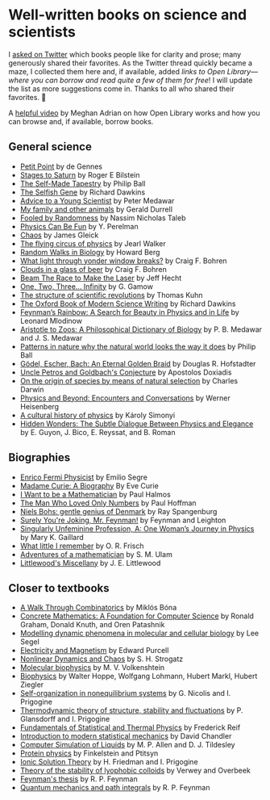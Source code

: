 # Well-written books on science and scientists

I [asked on Twitter](https://twitter.com/arghya_dutta_/status/1679955697289576448) which books people like for clarity and prose; many generously shared their favorites. As the Twitter thread quickly became a maze, I collected them here and, if available, added *links to Open Library—where you can borrow and read quite a few of them for free*! I will update the list as more suggestions come in. Thanks to all who shared their favorites. 🙂

A [helpful video](https://www.youtube.com/watch?v=LP1Wleu3Njs) by Meghan Adrian on how Open Library works and how you can browse and, if available, borrow books.

## General science

- [Petit Point](https://www.worldscientific.com/worldscibooks/10.1142/5626#t=aboutBook) by de Gennes
- [Stages to Saturn](https://openlibrary.org/books/OL7070622M/Stages_to_Saturn) by Roger E Bilstein
- [The Self-Made Tapestry](https://openlibrary.org/works/OL7918257W/The_Self-Made_Tapestry?edition=key%3A/books/OL7399940M) by Philip Ball
- [The Selfish Gene](https://openlibrary.org/books/OL4554174M/The_selfish_gene) by Richard Dawkins
- [Advice to a Young Scientist](https://openlibrary.org/works/OL2471122W/Advice_to_a_Young_Scientist) by Peter Medawar
- [My family and other animals](https://openlibrary.org/works/OL10509141W/My_Family_and_other_Animals) by Gerald Durrell
- [Fooled by Randomness](https://openlibrary.org/works/OL24243313W/Fooled_by_Randomness) by Nassim Nicholas Taleb
- [Physics Can Be Fun](https://openlibrary.org/books/OL8171809M/Physics_Can_Be_Fun) by Y. Perelman
- [Chaos](https://openlibrary.org/works/OL15899W/Chaos) by James Gleick
- [The flying circus of physics](https://openlibrary.org/books/OL5186497M/The_flying_circus_of_physics) by Jearl Walker
- [Random Walks in Biology](https://openlibrary.org/works/OL3915910W/Random_walks_in_biology) by Howard Berg
- [What light through yonder window breaks?](https://openlibrary.org/works/OL2674623W/What_light_through_yonder_window_breaks) by Craig F. Bohren
- [Clouds in a glass of beer](https://openlibrary.org/works/OL2674622W/Clouds_in_a_glass_of_beer) by Craig F. Bohren
- [Beam The Race to Make the Laser](https://openlibrary.org/works/OL1809568W/Beam) by Jeff Hecht
- [One, Two, Three... Infinity](https://openlibrary.org/works/OL1136296W/One_two_three_..._infinity) by G. Gamow
- [The structure of scientific revolutions](https://openlibrary.org/books/OL5857529M/The_structure_of_scientific_revolutions) by Thomas Kuhn
- [The Oxford Book of Modern Science Writing](https://openlibrary.org/works/OL1966492W/The_Oxford_Book_of_Modern_Science_Writing) by Richard Dawkins
- [Feynman’s Rainbow: A Search for Beauty in Physics and in Life](https://openlibrary.org/works/OL7986162W/Feynman%27s_Rainbow) by Leonard Mlodinow
- [Aristotle to Zoos: A Philosophical Dictionary of Biology](https://openlibrary.org/works/OL2471133W/Aristotle_to_zoos) by P. B. Medawar and J. S. Medawar
- [Patterns in nature why the natural world looks the way it does](https://openlibrary.org/works/OL20025297W/Patterns_in_nature) by Philip Ball
- [Gödel, Escher, Bach: An Eternal Golden Braid](https://openlibrary.org/works/OL716850W/G%C3%B6del_Escher_Bach) by Douglas R. Hofstadter
- [Uncle Petros and Goldbach's Conjecture](https://openlibrary.org/works/OL965997W/Ho_theios_Petros_kai_he%CC%84_eikasia_tou_gkolntmpach?edition=key%3A/books/OL3987007M) by Apostolos Doxiadis
- [On the origin of species by means of natural selection](https://openlibrary.org/works/OL515051W/On_the_origin_of_species_by_means_of_natural_selection) by Charles Darwin
- [Physics and Beyond: Encounters and Conversations](https://openlibrary.org/books/OL43309149M/Physics_and_Beyond) by Werner Heisenberg
- [A cultural history of physics](https://openlibrary.org/works/OL15632064W/A_cultural_history_of_physics) by Károly Simonyi
- [Hidden Wonders: The Subtle Dialogue Between Physics and Elegance](https://openlibrary.org/books/OL30014044M/Hidden_Wonders) by E. Guyon, J. Bico, E. Reyssat, and B. Roman

## Biographies

- [Enrico Fermi Physicist](https://openlibrary.org/works/OL8254481W/Enrico_Fermi) by Emilio Segre
- [Madame Curie: A Biography](https://openlibrary.org/works/OL1439437W/Madame_Curie?edition=key%3A/books/OL6040407M) By Eve Curie
- [I Want to be a Mathematician](https://openlibrary.org/works/OL2776841W/I_want_to_be_a_mathematician?edition=key%3A/books/OL18288933M) by Paul Halmos
- [The Man Who Loved Only Numbers](https://openlibrary.org/works/OL1857638W/The_Man_Who_Loved_Only_Numbers?edition=key%3A/books/OL354306M) by Paul Hoffman
- [Niels Bohs: gentle genius of Denmark](https://openlibrary.org/works/OL14855244W/Niels_Bohr?edition=key%3A/books/OL1099064M) by Ray Spangenburg
- [Surely You're Joking, Mr. Feynman!](https://openlibrary.org/works/OL514629W/Surely_You%27re_Joking_Mr._Feynman) by Feynman and Leighton
- [Singularly Unfeminine Profession, A: One Woman’s Journey in Physics](https://openlibrary.org/works/OL20022366W/A_singularly_unfeminine_profession) by Mary K. Gaillard
- [What little I remember](https://openlibrary.org/books/OL4730006M/What_little_I_remember) by O. R. Frisch
- [Adventures of a mathematician](https://www.ucpress.edu/book/9780520071544/adventures-of-a-mathematician) by S. M. Ulam
- [Littlewood's Miscellany](https://openlibrary.org/books/OL2716488M/Littlewood's_Miscellany) by J. E. Littlewood

## Closer to textbooks

- [A Walk Through Combinatorics](https://openlibrary.org/works/OL20904831W/Walk_Through_Combinatorics_A?edition=key%3A/books/OL28316274M) by Miklós Bóna
- [Concrete Mathematics: A Foundation for Computer Science](https://openlibrary.org/works/OL3951639W/Concrete_mathematics?edition=key%3A/books/OL1429049M) by Ronald Graham, Donald Knuth, and Oren Patashnik
- [Modelling dynamic phenomena in molecular and cellular biology](https://openlibrary.org/works/OL18144483W/Modeling_dynamic_phenomena_in_molecular_and_cellular_biology) by Lee Segel
- [Electricity and Magnetism](https://openlibrary.org/works/OL16806064W/Electricity_and_magnetism) by Edward Purcell
- [Nonlinear Dynamics and Chaos](https://openlibrary.org/works/OL3907581W/Nonlinear_dynamics_and_Chaos) by S. H. Strogatz
- [Molecular biophysics](https://openlibrary.org/works/OL3463366W/Molecular_biophysics) by M. V. Volkenshtein
- [Biophysics](https://link.springer.com/book/10.1007/978-3-642-68877-5) by Walter Hoppe, Wolfgang Lohmann, Hubert Markl, Hubert Ziegler
- [Self-organization in nonequilibrium systems](https://openlibrary.org/works/OL3477824W/Self-organization_in_nonequilibrium_systems) by G. Nicolis and I. Prigogine
- [Thermodynamic theory of structure, stability and fluctuations](https://openlibrary.org/search?q=Thermodynamic+theory+of+structure%2C+stability+and+fluctuations&mode=everything) by P. Glansdorff and I. Prigogine
- [Fundamentals of Statistical and Thermal Physics](https://openlibrary.org/works/OL9359280W/Fundamentals_of_Statistical_and_Thermal_Physics) by Frederick Reif
- [Introduction to modern statistical mechanics](https://openlibrary.org/works/OL5268152W/Introduction_to_modern_statistical_mechanics) by David Chandler
- [Computer Simulation of Liquids](https://openlibrary.org/books/OL28166350M/Computer_Simulation_of_Liquids) by M. P. Allen and D. J. Tildesley
- [Protein physics](https://openlibrary.org/works/OL5964687W/Protein_physics) by Finkelstein and Ptitsyn
- [Ionic Solution Theory](https://openlibrary.org/works/OL33787106W/Ionic_Solution_Theory?edition=key%3A/books/OL45759248M) by H. Friedman and I. Prigogine
- [Theory of the stability of lyophobic colloids](https://openlibrary.org/works/OL85937W/Theory_of_the_stability_of_lyophobic_colloids) by Verwey and Overbeek
- [Feynman's thesis](https://openlibrary.org/books/OL22718463M/Feynman's_thesis) by R. P. Feynman
- [Quantum mechanics and path integrals](https://openlibrary.org/works/OL10477081W/Quantum_mechanics_and_path_integrals?edition=key%3A/books/OL14889021M) by R. P. Feynman
